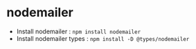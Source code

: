 # nodemailer

- Install nodemailer : `npm install nodemailer`
- Install nodemailer types : `npm install -D @types/nodemailer`
